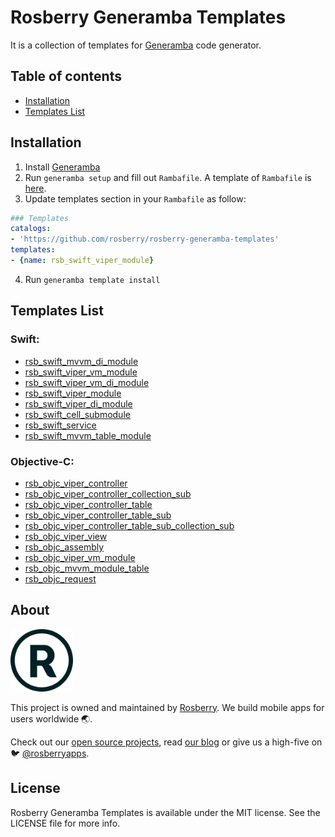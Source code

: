 
# Rosberry Generamba Templates
It is a collection of templates for [Generamba](https://github.com/rambler-digital-solutions/Generamba) code generator.

## Table of contents
- [Installation](#installation)
- [Templates List](#templates-list)

## Installation
1. Install [Generamba](https://github.com/rambler-digital-solutions/Generamba#installation)
2. Run `generamba setup` and fill out `Rambafile`. A template of `Rambafile` is [here](Rambafile).
3. Update templates section in your `Rambafile` as follow:

```yaml
### Templates
catalogs:
- 'https://github.com/rosberry/rosberry-generamba-templates'
templates:
- {name: rsb_swift_viper_module}
```

4. Run `generamba template install`

## Templates List
### Swift:
- [rsb_swift_mvvm_di_module](rsb_swift_mvvm_di_module/rsb_swift_mvvm_di_module.rambaspec)
- [rsb_swift_viper_vm_module](rsb_swift_viper_vm_module/rsb_swift_viper_vm_module.rambaspec)
- [rsb_swift_viper_vm_di_module](rsb_swift_viper_vm_di_module/rsb_swift_viper_vm_di_module.rambaspec)
- [rsb_swift_viper_module](rsb_swift_viper_module/rsb_swift_viper_module.rambaspec)
- [rsb_swift_viper_di_module](rsb_swift_viper_di_module/rsb_swift_viper_di_module.rambaspec)
- [rsb_swift_cell_submodule](rsb_swift_cell_submodule/rsb_swift_cell_submodule.rambaspec)
- [rsb_swift_service](rsb_swift_service/rsb_swift_service.rambaspec)
- [rsb_swift_mvvm_table_module](rsb_swift_mvvm_table_module/rsb_swift_mvvm_table_module.rambaspec)

### Objective-C:
- [rsb_objc_viper_controller](sb_objc_viper_controller/rsb_objc_viper_controller.rambaspec)
- [rsb_objc_viper_controller_collection_sub](rsb_objc_viper_controller_collection_sub/rsb_objc_viper_controller_collection_sub.rambaspec)
- [rsb_objc_viper_controller_table](rsb_objc_viper_controller_table/rsb_objc_viper_controller_table.rambaspec)
- [rsb_objc_viper_controller_table_sub](rsb_objc_viper_controller_table_sub/rsb_objc_viper_controller_table_sub.rambaspec)
- [rsb_objc_viper_controller_table_sub_collection_sub](rsb_objc_viper_controller_table_sub_collection_sub/rsb_objc_viper_controller_table_sub_collection_sub.rambaspec)
- [rsb_objc_viper_view](rsb_objc_viper_view/rsb_objc_viper_view.rambaspec)
- [rsb_objc_assembly](rsb_objc_assembly/rsb_objc_assembly.rambaspec)
- [rsb_objc_viper_vm_module](rsb_objc_viper_vm_module/rsb_objc_viper_vm_module.rambaspec)
- [rsb_objc_mvvm_module_table](rsb_objc_mvvm_module_table/rsb_objc_mvvm_module_table.rambaspec)
- [rsb_objc_request](rsb_objc_request/rsb_objc_request.rambaspec)

## About

<img src="https://github.com/rosberry/Foundation/blob/master/Assets/full_logo.png?raw=true" height="100" />

This project is owned and maintained by [Rosberry](http://rosberry.com). We build mobile apps for users worldwide 🌏.

Check out our [open source projects](https://github.com/rosberry), read [our blog](https://medium.com/@Rosberry) or give us a high-five on 🐦 [@rosberryapps](http://twitter.com/RosberryApps).

## License

Rosberry Generamba Templates is available under the MIT license. See the LICENSE file for more info.
